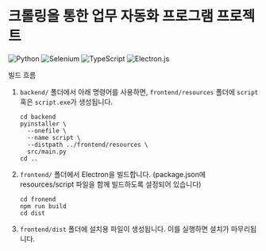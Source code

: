 # 크롤링을 통한 업무 자동화 프로그램 프로젝트

![Python](https://img.shields.io/badge/python-3670A0?style=for-the-badge&logo=python&logoColor=ffdd54) ![Selenium](https://img.shields.io/badge/-selenium-%43B02A?style=for-the-badge&logo=selenium&logoColor=white)
![TypeScript](https://img.shields.io/badge/typescript-%23007ACC.svg?style=for-the-badge&logo=typescript&logoColor=white) ![Electron.js](https://img.shields.io/badge/Electron-191970?style=for-the-badge&logo=Electron&logoColor=white)

빌드 흐름

1. `backend/` 폴더에서 아래 명령어를 사용하면, `frontend/resources` 폴더에 `script` 혹은 `script.exe`가 생성됩니다.

   ```shell
   cd backend
   pyinstaller \
     --onefile \
     --name script \
     --distpath ../frontend/resources \
     src/main.py
   cd ..
   ```

2. `frontend/` 폴더에서 Electron을 빌드합니다. (package.json에 resources/script 파일을 함께 빌드하도록 설정되어 있습니다)

   ```shell
   cd fronend
   npm run build
   cd dist
   ```

3. `frontend/dist` 폴더에 설치용 파일이 생성됩니다. 이를 실행하면 설치가 마무리됩니다.
